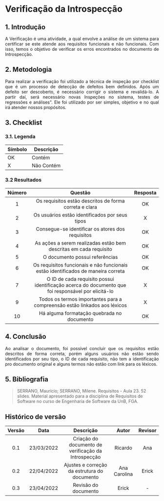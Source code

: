 # Verificação da Introspecção

## 1. Introdução
<p style="text-align: justify;"> A Verificação é uma atividade, a qual envolve a análise de um sistema para certificar se este atende aos requisitos funcionais e não funcionais. Com isso, temos o objetivo de verificar os erros encontrados no documento de Introspecção.
</p>

## 2. Metodologia
<p style="text-align: justify;">Para realizar a verificação foi utilizado a técnica de inspeção por checklist que é um processo de detecção de defeitos bem definidos. Após um defeito ser descoberto, é necessário corrigir o sistema e revalidá-lo. A partir daí, será necessário novas Inspeções no sistema, testes de regressões e análises". Ele foi utilizado por ser simples, objetivo e no qual irá atender nossos propósitos.
</p>

## 3. Checklist

### 3.1. Legenda
|Símbolo|Descrição|
|--|--|
|OK|Contém|
|X|Não Contém|

### 3.2 Resultados

|Número|Questão|Resposta|
|:-:|:-:|:-:|
|1|Os requisitos estão descritos de forma correta e clara|OK|
|2|Os usuários estão identificados por seus tipos|X|
|3|Consegue-se identificar os atores dos requisitos|OK|
|4|As ações a serem realizadas estão bem descritas em cada requisito|OK|
|5|O documento possui referências|OK|
|6|Os requisitos funcionais e não funcionais estão identificados de maneira correta|OK|
|7|O ID de cada requisito possui identificação acerca do documento que foi responsável por elicitá-lo|X|
|9|Todos os termos importantes para a compreensão estão linkados aos léxicos|X|
|10|Há alguma formatação quebrada no documento|OK|

## 4. Conclusão
<p style="text-align: justify;">Ao analisar o documento, foi possível concluir que os requisitos estão descritos de forma correta, porém alguns usuários não estão sendo identificados por seu tipo, o ID de cada requisito, não tem a identificação pro documento original e alguns termos não estão com link para os léxicos.
</p>


## 5. Bibliografia

> SERRANO, Maurício; SERRANO, Milene. Requisitos - Aula 23. 52 slides. Material apresentado para a disciplina de Requisitos de Software no curso de Engenharia de Software da UnB, FGA.

## Histórico de versão

|Versão | Data | Descrição | Autor|  Revisor |
| :--: | :--: | :--: | :--: | :--:  |
| 0.1 | 23/03/2022  | Criação do documento de verificação da Introspecção | Ricardo | Ana |
| 0.2 | 22/04/2022 | Ajustes e correção da estrutura do documento | Ana Carolina | Erick  |
| 0.3 | 23/04/2022 | Revisão do documento | Erick | -  |
